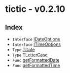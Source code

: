 # tictic - v0.2.10

## Index

- `Interface` [IDateOptions](interface.IDateOptions.md)
- `Interface` [ITimeOptions](interface.ITimeOptions.md)
- `Type` [TDate](type-alias.TDate.md)
- `Type` [TLetterCase](type-alias.TLetterCase.md)
- `Func` [getFormattedDate](function.getFormattedDate.md)
- `Func` [getFormattedTime](function.getFormattedTime.md)
